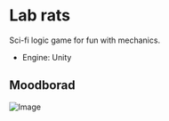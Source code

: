# Lab rats
 Sci-fi logic game for fun with mechanics.
 - Engine: Unity
 ## Moodborad

![Image]([https://github.com/kawaii-kubus/Lab-rats/blob/9b0816a1d80793717e6625b4539cbc1a1b7a8606/moodboard.PNG](https://github.com/kawaii-kubus/Lab-rats/blob/edf8717bee77cea4d3ab1e2299ef33fa0aa4ded4/mood.PNG)https://github.com/kawaii-kubus/Lab-rats/blob/edf8717bee77cea4d3ab1e2299ef33fa0aa4ded4/mood.PNG)
